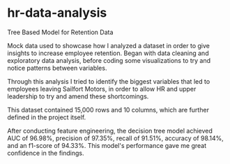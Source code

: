 # hr-data-analysis
Tree Based Model for Retention Data

Mock data used to showcase how I analyzed a dataset in order to give insights to increase employee retention. Began with data cleaning and 
exploratory data analysis, before coding some visualizations to try and notice patterns between variables. 

Through this analysis I tried to identify the biggest variables that led to employees leaving Sailfort Motors, in order to allow HR and 
upper leadership to try and amend these shortcomings. 

This dataset contained 15,000 rows and 10 columns, which are further defined in the project itself. 

After conducting feature engineering, the decision tree model achieved AUC of 96.98%, precision of 97.35%, recall of 91.51%, accuracy of 98.14%, and an f1-score of 94.33%. This model's performance gave me great confidence in the findings. 
